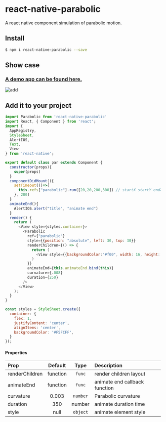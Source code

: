 # react-native-parabolic

A react native component simulation of parabolic motion.

## Install

```bash
$ npm i react-native-parabolic --save
```
## Show case

### [A demo app can be found here.](https://github.com/stoneWeb/elm-react-native)

![add](https://raw.githubusercontent.com/stoneWeb/elm-react-native/master/screenshots/add.gif)

## Add it to your project

```javascript
import Parabolic from 'react-native-parabolic'
import React, { Component } from 'react';
import {
  AppRegistry,
  StyleSheet,
  AlertIOS,
  Text,
  View
} from 'react-native';

export default class par extends Component {
  constructor(props){
    super(props)
  }
  componentDidMount(){
    setTimeout(()=>{
      this.refs["parabolic"].run([20,20,200,300]) // startX startY endX endY
    }, 200)
  }
  animateEnd(){
    AlertIOS.alert("title", "animate end")
  }
  render() {
    return (
      <View style={styles.container}>
        <Parabolic
          ref={"parabolic"}
          style={{position: "absolute", left: 30, top: 30}}
          renderChildren={() => {
            return (
              <View style={{backgroundColor:"#f00", width: 16, height: 16, borderRadius: 8}}></View>
            )
          }}
          animateEnd={this.animateEnd.bind(this)}
          curvature={.008}
          duration={250}
        />
      </View>
    );
  }
}

const styles = StyleSheet.create({
  container: {
    flex: 1,
    justifyContent: 'center',
    alignItems: 'center',
    backgroundColor: '#F5FCFF',
  }
});
```
#### Properties

| Prop           | Default  |   Type   | Description                   |
| :------------- | :------: | :------: | :---------------------------- |
| renderChildren | function |  `func`  | render children layout        |
| animateEnd     | function |  `func`  | animate end callback function |
| curvature      |  0.003   | `number` | Parabolic curvature           |
| duration       |   350    |  number  | animate duration time         |
| style          |   null   | `object` | animate element style         |
